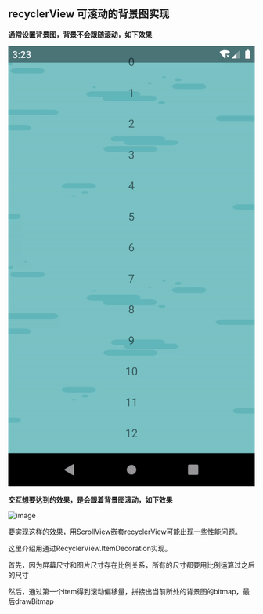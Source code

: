 ## recyclerView 可滚动的背景图实现

**通常设置背景图，背景不会跟随滚动，如下效果**

![image]( https://github.com/yeideal/reclyerviewbg/blob/master/demo-fixed.gif)

**交互想要达到的效果，是会跟着背景图滚动，如下效果**

![image]( https://github.com/yeideal/reclyerviewbg/blob/master/demo-scroll.gif)

要实现这样的效果，用ScrollView嵌套recyclerView可能出现一些性能问题。

这里介绍用通过RecyclerView.ItemDecoration实现。

首先，因为屏幕尺寸和图片尺寸存在比例关系，所有的尺寸都要用比例运算过之后的尺寸

然后，通过第一个item得到滚动偏移量，拼接出当前所处的背景图的bitmap，最后drawBitmap